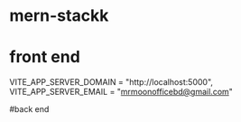 # mern-stackk
# front end
VITE_APP_SERVER_DOMAIN = "http://localhost:5000",
VITE_APP_SERVER_EMAIL = "mrmoonofficebd@gmail.com"

#back end
